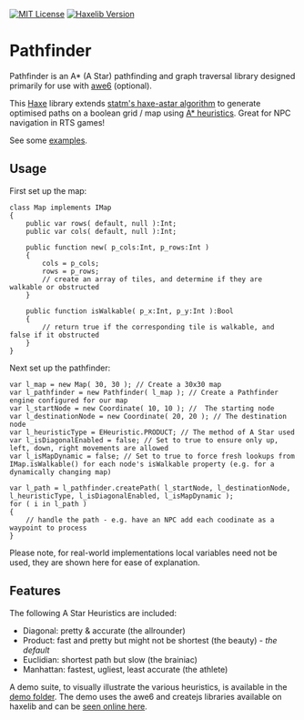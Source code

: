 [![MIT License](https://img.shields.io/badge/license-MIT-blue.svg?style=flat)](LICENSE) [![Haxelib Version](https://img.shields.io/badge/haxelib-v0.1.5-blue.svg)](http://lib.haxe.org/p/pathfinder)

# Pathfinder
Pathfinder is an A* (A Star) pathfinding and graph traversal library designed primarily for use with [awe6](http://awe6.org) (optional).

This [Haxe](http://haxe.org) library extends [statm's haxe-astar algorithm](https://github.com/statm/haxe-astar) to generate optimised paths on a boolean grid / map using [A* heuristics](https://en.wikipedia.org/wiki/A*_search_algorithm).  Great for NPC navigation in RTS games!

See some [examples](http://hypersurge.github.io/pathfinder/).

## Usage

First set up the map:
```
class Map implements IMap
{	
	public var rows( default, null ):Int;
	public var cols( default, null ):Int;

	public function new( p_cols:Int, p_rows:Int )
	{
		cols = p_cols;
		rows = p_rows;
		// create an array of tiles, and determine if they are walkable or obstructed
	}
	
	public function isWalkable( p_x:Int, p_y:Int ):Bool
	{
		// return true if the corresponding tile is walkable, and false if it obstructed
	}
}
```
Next set up the pathfinder:
```
var l_map = new Map( 30, 30 ); // Create a 30x30 map
var l_pathfinder = new Pathfinder( l_map ); // Create a Pathfinder engine configured for our map
var l_startNode = new Coordinate( 10, 10 ); // 	The starting node
var l_destinationNode = new Coordinate( 20, 20 ); // The destination node
var l_heuristicType = EHeuristic.PRODUCT; // The method of A Star used
var l_isDiagonalEnabled = false; // Set to true to ensure only up, left, down, right movements are allowed
var l_isMapDynamic = false; // Set to true to force fresh lookups from IMap.isWalkable() for each node's isWalkable property (e.g. for a dynamically changing map)

var l_path = l_pathfinder.createPath( l_startNode, l_destinationNode, l_heuristicType, l_isDiagonalEnabled, l_isMapDynamic );
for ( i in l_path )
{
	// handle the path - e.g. have an NPC add each coodinate as a waypoint to process
}
```

Please note, for real-world implementations local variables need not be used, they are shown here for ease of explanation.

## Features

The following A Star Heuristics are included:
	
 * Diagonal: pretty & accurate (the allrounder)
 * Product: fast and pretty but might not be shortest (the beauty) - *the default*
 * Euclidian: shortest path but slow (the brainiac)
 * Manhattan: fastest, ugliest, least accurate (the athlete)

A demo suite, to visually illustrate the various heuristics, is available in the [demo folder](https://github.com/hypersurge/pathfinder/tree/master/demo).  The demo uses the awe6 and createjs libraries available on haxelib and can be [seen online here](http://hypersurge.github.io/pathfinder/).

